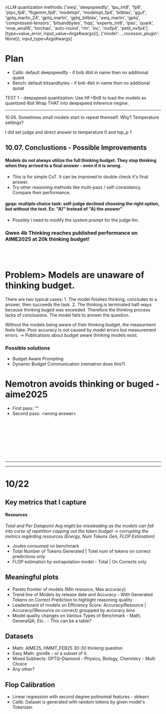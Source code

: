 vLLM quantization methods:
['awq', 'deepspeedfp', 'tpu_int8', 'fp8', 'ptpc_fp8', 'fbgemm_fp8', 'modelopt', 'modelopt_fp4', 'bitblas', 'gguf', 'gptq_marlin_24', 'gptq_marlin', 'gptq_bitblas', 'awq_marlin', 'gptq', 'compressed-tensors', 'bitsandbytes', 'hqq', 'experts_int8', 'ipex', 'quark', 'moe_wna16', 'torchao', 'auto-round', 'rtn', 'inc', 'mxfp4', 'petit_nvfp4']. [type=value_error, input_value=ArgsKwargs((), {'model': ...rocessor_plugin': None}), input_type=ArgsKwargs]

# Plan
- Calib: default deepspeedfp - if bnb 4bit in name then no additional quant
- Bench: default bitsandbytes - if bnb 4bit in name then no additional qunat


TEST 1 - deepspeed quantization:
Use HF+BnB to load the models as quantized 4bit
Wrap THAT into deepspeed inference negine.  



----
10.06.
Sometimes small models start to repeat themself. Why? Temperature settings? 

I did set judge and direct answer to temperature 0 and top_p 1

## 10.07. Conclustions - Possible Improvements
#### Models do not always utilize the full thinking budget. They stop thinking when they arrived to a final answer - even if it is wrong.
- This is for simple CoT. It can be improved to double check it's final answer.
- Try other reasoning methods like multi-pass / self-consistency. Compare their performance.
#### gpqa: multiple choice task: self-judge declined choosing the right option, but without the text. Ex: "A)" Instead of "A) the answer"
- Possibly i need to modify the system prompt for the judge llm. 

### Qwen 4b Thinking reaches published performance on AIME2025 at 20k thinking budget!
<br><br>

# Problem> Models are unaware of thinking budget.
There are two typical cases: 1. The model finishes thinking, concludes to a answer, then succeeds the task.
2. The thinking is terminated half-ways because thinking buged was exceeded. Therefore the thinking process lacks of conclusions. The model fails to answer the question.

Without the models being aware of their thinking budget, the measurment feels fake. Poor accuracy is not caused by model errors but measurement errors.
-> Publications about budget aware thinking models exist.

### Possible solutions
- Budget Aware Prompting
- Dynamic Budget Communication (nematron does this?)

# Nemotron avoids thinking or buged - aime2025
 - First pass: ""
 - Second pass: \<wrong answer\>

<br><br><br><br>
--------
--------
--------

# 10/22
## Key metrics that I capture
#### Resources
<i>Total and Per Datapoint Avg might be missleading as the models can fall into curse of repetition capping out the token budget -> corrupting the metrics regarding resources (Energy, Num Tokens Gen, FLOP Estimation)</i>
- Joules consumed on benchmark
- Total Number of Tokens Generated | Totel num of tokens on correct predictions only
- FLOP estimation by extrapolation model - Total | On Corrects only

## Meaningful plots
- Pareto frontier of models (Min resource, Max accuracy)
- Trend line of Models by release date and Accuracy - With Generated Tokens on Correct Prediction to highlight reasoning quality
- Leaderboard of models on Efficiency Score: Accuracy/Resource | Accuracy/(Resource on correct) groupped by accuracy bins
- Model quality changes on Various Types of Benchmark - Math, GeneralQA, Etc.. - This can be a table?  

## Datasets
- Math: AIME25, HMMT_FEB25 30-30 thinking question
- Easy Math: gsm8k - or a subset of it. 
- Mixed Subhects: GPTQ-Diamond - Physics, Biology, Chemistry - Multi Choice
- Any other?

## Flop Calibration 
- Linear regression with second degree polinomial features - sklearn
- Calib. Dataset is generated with random tokens by given model's Tokenizer. 